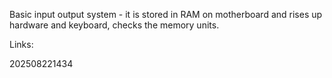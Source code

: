 Basic input output system - it is stored in RAM on motherboard and rises up hardware and keyboard, checks the memory units.

Links:

202508221434

